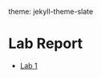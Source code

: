 theme: jekyll-theme-slate
# Lab Report
* [Lab 1](https://terryyan26.github.io/cse15l-lab-reports/tutorial)


